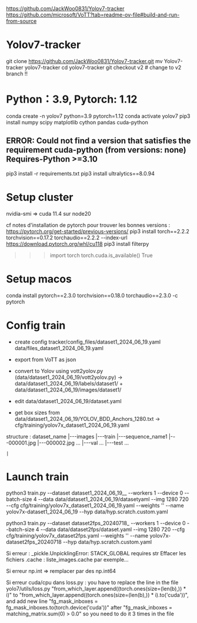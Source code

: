 https://github.com/JackWoo0831/Yolov7-tracker
https://github.com/microsoft/VoTT?tab=readme-ov-file#build-and-run-from-source

# Yolov7-tracker
git clone https://github.com/JackWoo0831/Yolov7-tracker.git
mv Yolov7-tracker yolov7-tracker
cd yolov7-tracker
git checkout v2  # change to v2 branch !!

# Python：3.9, Pytorch: 1.12
conda create -n yolov7 python=3.9 pytorch=1.12
conda activate yolov7
pip3 install numpy scipy matplotlib cython pandas cuda-python
## ERROR: Could not find a version that satisfies the requirement cuda-python (from versions: none) Requires-Python >=3.10
pip3 install -r requirements.txt
pip3 install ultralytics==8.0.94

# Setup cluster
nvidia-smi 
=> cuda 11.4 sur node20

cf notes d'installation de pytorch pour trouver les bonnes versions : https://pytorch.org/get-started/previous-versions/
pip3 install torch==2.2.2 torchvision==0.17.2 torchaudio==2.2.2 --index-url https://download.pytorch.org/whl/cu118
pip3 install filterpy

>>> import torch
>>> torch.cuda.is_available()
True

# Setup macos
conda install pytorch==2.3.0 torchvision==0.18.0 torchaudio==2.3.0 -c pytorch

# Config train
- create config tracker/config_files/dataset1_2024_06_19.yaml
data/files_dataset1_2024_06_19.yaml 

- export from VoTT as json 
- convert to Yolov using vott2yolov.py (data/dataset1_2024_06_19/vott2yolov.py) -> data/dataset1_2024_06_19/labels/dataset1/ + data/dataset1_2024_06_19/images/dataset1/
- edit data/dataset1_2024_06_19/dataset.yaml
- get box sizes from data/dataset1_2024_06_19/YOLOV_BDD_Anchors_1280.txt -> cfg/training/yolov7x_dataset1_2024_06_19.yaml

structure :
dataset_name
    |---images
        |---train
                |---sequence_name1
                        |---000001.jpg
                        |---000002.jpg ...
        |---val ...
        |---test ...

    |

# Launch train
python3 train.py --dataset dataset1_2024_06_19__ --workers 1  --device 0 --batch-size 4 --data data/dataset1_2024_06_19/datasetyaml  --img 1280 720 --cfg cfg/training/yolov7x_dataset1_2024_06_19.yaml  --weights ''  --name yolov7x-dataset1_2024_06_19  --hyp data/hyp.scratch.custom.yaml

python3 train.py --dataset dataset2fps_20240718_ --workers 1 --device 0 --batch-size 4 --data data/dataset2fps/dataset.yaml  --img 1280 720 --cfg cfg/training/yolov7x_dataset2fps.yaml --weights '' --name yolov7x-dataset2fps_20240718 --hyp data/hyp.scratch.custom.yaml


Si erreur : _pickle.UnpicklingError: STACK_GLOBAL requires str
Effacer les fichiers .cache : liste_images.cache par exemple...

Si erreur np.int => remplacer par des np.int64

Si erreur cuda/cpu dans loss.py :
you have to replace the line in the file yolo7/utils/loss.py
"from_which_layer.append((torch.ones(size=(len(b),)) * i)"
to "from_which_layer.append((torch.ones(size=(len(b),)) * i).to('cuda'))",
and add new line "fg_mask_inboxes = fg_mask_inboxes.to(torch.device('cuda'))"
after "fg_mask_inboxes = matching_matrix.sum(0) > 0.0"
so you need to do it 3 times in the file

<!-- https://wandb.ai/noham- -->

<!-- /Users/noham/Documents/GitHub/Stage/2024 -->
<!-- /Users/noham/Documents/GitHub/Stage-2024 -->